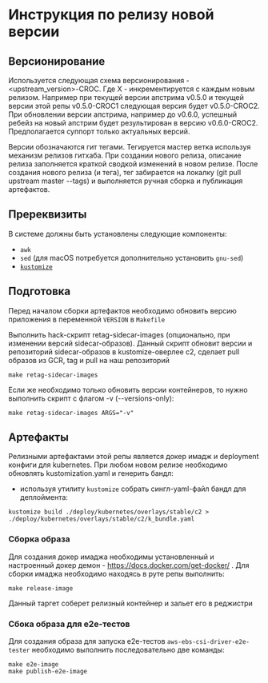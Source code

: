 # Инструкция по релизу новой версии

## Версионирование

Используется следующая схема версионирования - <upstream_version>-CROC<X>. Где X - инкрементируется с каждым новым релизом. Например при текущей версии апстрима v0.5.0 и текущей версии этой репы v0.5.0-CROC1 следующая версия будет v0.5.0-CROC2. При обновлении версии апстрима, например до v0.6.0, успешный ребейз на новый апстрим будет результирован в версию v0.6.0-CROC2. Предполагается суппорт только актуальных версий.

Версии обозначаются гит тегами. Тегируется мастер ветка используя механизм релизов гитхаба. При создании нового релиза, описание релиза заполняется краткой сводкой изменений в новом релизе. После создания нового релиза (и тега), тег забирается на локалку (git pull upstream master --tags) и выполняется ручная сборка и публикация артефактов.

## Пререквизиты

В системе должны быть установлены следующие компоненты:
- `awk`
- `sed` (для macOS потребуется дополнительно установить `gnu-sed`)
- [`kustomize`](https://github.com/kubernetes-sigs/kustomize)

## Подготовка

Перед началом сборки артефактов необходимо обновить версию приложения в переменной `VERSION` в `Makefile`

Выполнить hack-скрипт retag-sidecar-images (опционально, при изменении версий sidecar-образов).
Данный скрипт обновит версии и репозиторий sidecar-образов в kustomize-оверлее c2, сделает pull образов из GCR, tag и pull на наш репозиторий
```
make retag-sidecar-images
```
Если же необходимо только обновить версии контейнеров, то нужно выполнить скрипт с флагом -v (--versions-only):
```
make retag-sidecar-images ARGS="-v"
```


## Артефакты

Релизными артефактами этой репы является докер имадж и deployment конфиги для kubernetes. При любом новом релизе необходимо обновлять kustomization.yaml и генерить бандл:
- используя утилиту `kustomize` собрать сингл-yaml-файл бандл для деплоймента:
```
kustomize build ./deploy/kubernetes/overlays/stable/c2 > ./deploy/kubernetes/overlays/stable/с2/k_bundle.yaml
```
### Сборка образа
Для создания докер имаджа необходимы установленный и настроенный докер демон - https://docs.docker.com/get-docker/ . Для сборки имаджа необходимо находясь в руте репы выполнить:
```
make release-image
```
Данный таргет соберет релизный контейнер и зальет его в реджистри

### Сбока образа для e2e-тестов
Для создания образа для запуска e2e-тестов `aws-ebs-csi-driver-e2e-tester` необходимо выполнить последовательно две команды:
```
make e2e-image
make publish-e2e-image
```
